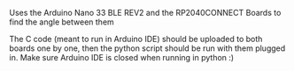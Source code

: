 Uses the Arduino Nano 33 BLE REV2 and the RP2040CONNECT Boards to find the angle between them

The C code (meant to run in Arduino IDE) should be uploaded to both boards one by one, then the python script should be run with them plugged in. Make sure Arduino IDE is closed when running in python
:)
